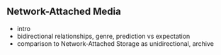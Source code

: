 ## Network-Attached Media

- intro 
- bidirectional relationships, genre, prediction vs expectation 
- comparison to Network-Attached Storage as unidirectional, archive